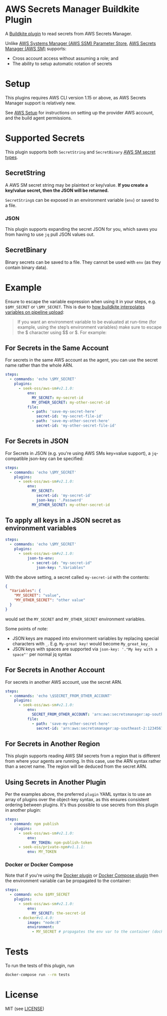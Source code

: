 # AWS Secrets Manager Buildkite Plugin

A [Buildkite plugin](https://buildkite.com/docs/agent/v3/plugins) to read secrets from AWS Secrets Manager.

Unlike [AWS Systems Manager (AWS SSM) Parameter Store](https://aws.amazon.com/systems-manager/), [AWS Secrets Manager (AWS SM)](https://aws.amazon.com/secrets-manager/) supports:

 - Cross account access without assuming a role; and
 - The ability to setup automatic rotation of secrets

# Setup

This plugins requires AWS CLI version 1.15 or above, as AWS Secrets Manager support is relatively new.

See [AWS Setup](./AWSSETUP.md) for instructions on setting up the provider AWS account, and the build agent permissions.

# Supported Secrets

This plugin supports both `SecretString` and `SecretBinary` [AWS SM secret types](https://docs.aws.amazon.com/secretsmanager/latest/apireference/API_GetSecretValue.html).

## SecretString

A AWS SM secret string may be plaintext or key/value. **If you create a key/value secret, then the JSON will be returned.**

`SecretString`s can be exposed in an environment variable (`env`) or saved to a file.

### JSON

This plugin supports expanding the secret JSON for you, which saves you from having to use `jq` pull JSON values out.

## SecretBinary

Binary secrets can be saved to a file. They cannot be used with `env` (as they contain binary data).

# Example

Ensure to escape the variable expression when using it in your steps, e.g. `$$MY_SECRET` or `\$MY_SECRET`. This is due to [how buildkite interpolates variables on pipeline upload](https://buildkite.com/docs/agent/v3/cli-pipeline#environment-variable-substitution):

> If you want an environment variable to be evaluated at run-time (for example, using the step’s environment variables) make sure to escape the $ character using $$ or \$. For example:

## For Secrets in the Same Account

For secrets in the same AWS account as the agent, you can use the secret name rather than the whole ARN.

```yml
steps:
  - commands: 'echo \$MY_SECRET'
    plugins:
      - seek-oss/aws-sm#v2.1.0:
          env:
            MY_SECRET: my-secret-id
            MY_OTHER_SECRET: my-other-secret-id
          file:
            - path: 'save-my-secret-here'
              secret-id: 'my-secret-file-id'
            - path: 'save-my-other-secret-here'
              secret-id: 'my-other-secret-file-id'
```

## For Secrets in JSON

For Secrets in JSON (e.g. you're using AWS SMs key=value support), a `jq`-compatible json-key can be specified:

```yml
steps:
  - commands: 'echo \$MY_SECRET'
    plugins:
      - seek-oss/aws-sm#v2.1.0:
          env:
            MY_SECRET:
              secret-id: 'my-secret-id'
              json-key: '.Password'
            MY_OTHER_SECRET: my-other-secret-id
```

## To apply all keys in a JSON secret as environment variables

```yml
steps:
  - commands: 'echo \$MY_SECRET'
    plugins:
      - seek-oss/aws-sm#v2.1.0:
          json-to-env:
            - secret-id: "my-secret-id"
              json-key: ".Variables"
```

With the above setting, a secret called `my-secret-id` with the contents:

```json
{
  "Variables": {
    "MY_SECRET": "value",
    "MY_OTHER_SECRET": "other value"
  }
}
```

would set the `MY_SECRET` and `MY_OTHER_SECRET` environment variables.

Some points of note:

 * JSON keys are mapped into environment variables by replacing special characters with `_`. E.g. `My-great key!` would become `My_great_key_`
 * JSON keys with spaces are supported via `json-key: '."My key with a space"'` per normal jq syntax

## For Secrets in Another Account

For secrets in another AWS account, use the secret ARN.

```yml
steps:
  - commands: 'echo \$SECRET_FROM_OTHER_ACCOUNT'
    plugins:
      - seek-oss/aws-sm#v2.1.0:
          env:
            SECRET_FROM_OTHER_ACCOUNT: 'arn:aws:secretsmanager:ap-southeast-2:1234567:secret:my-global-secret'
          file:
            - path: 'save-my-other-secret-here'
              secret-id: 'arn:aws:secretsmanager:ap-southeast-2:1234567:secret:my-global-file-secret'
```

## For Secrets in Another Region

This plugin supports reading AWS SM secrets from a region that is different from where your agents are running. In this case, use the ARN syntax
rather than a secret name. The region will be deduced from the secret ARN.

## Using Secrets in Another Plugin

Per the examples above, the preferred `plugin` YAML syntax is to use an array of plugins over the object-key syntax, as this ensures consistent ordering between plugins. It's thus possible to use secrets from this plugin in another plugin:

```yml
steps:
  - command: npm publish
    plugins:
      - seek-oss/aws-sm#v2.1.0:
          env:
            MY_TOKEN: npm-publish-token
      - seek-oss/private-npm#v1.1.1:
          env: MY_TOKEN
```

### Docker or Docker Compose

Note that if you're using the [Docker plugin](https://github.com/buildkite-plugins/docker-buildkite-plugin) or [Docker Compose plugin](https://github.com/buildkite-plugins/docker-compose-buildkite-plugin) then the environment variable can be propagated to the container:

```yml
steps:
  - command: echo $$MY_SECRET
    plugins:
      - seek-oss/aws-sm#v2.1.0:
          env:
            MY_SECRET: the-secret-id
      - docker#v1.4.0:
          image: "node:8"
          environment:
            - MY_SECRET # propagates the env var to the container (docker run -e MY_SECRET)
```

# Tests

To run the tests of this plugin, run
```sh
docker-compose run --rm tests
```

# License

MIT (see [LICENSE](LICENSE))
